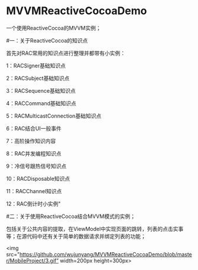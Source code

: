 # MVVMReactiveCocoaDemo

一个使用ReactiveCocoa的MVVM实例；

#一：关于ReactiveCocoa的知识点

首先对RAC常用的知识点进行整理并都带有小实例：

1：RACSigner基础知识点

2：RACSubject基础知识点

3：RACSequence基础知识点

4：RACCommand基础知识点

5：RACMulticastConnection基础知识点

6：RAC结合UI一般事件

7：高阶操作知识内容

8：RAC并发编程知识点

9：冷信号跟热信号知识点

10：RACDisposable知识点

11：RACChannel知识点

12：RAC倒计时小实例"


#二：关于使用ReactiveCocoa结合MVVM模式的实例；

包括关于公共内容的提取，在ViewModel中实现页面的跳转，列表的点击实事等；在源代码中还有关于简单的数据请求并绑定列表的功能；


<img src="https://github.com/wujunyang/MVVMReactiveCocoaDemo/blob/master/MobileProject/3.gif” width=200px height=300px></img>

